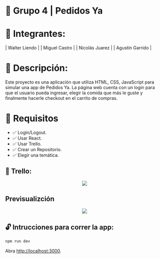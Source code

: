 # 🚀 Grupo 4 | Pedidos Ya

# 📒 Integrantes:

| Walter Liendo | 
| Miguel Castro |
| Nicolás Juarez |
| Agustín Garrido |

# 📝 Descripción:

Este proyecto es una aplicación que utiliza HTML, CSS, JavaScript para simular una app de Pedidos Ya.
La página web cuenta con un login para que el usuario pueda ingresar, elegir la comida que más le guste y finalmente hacerle checkout en el carrito de compras.


# 📑 Requisitos

- ✅ Login/Logout.
- ✅ Usar React.
- ✅ Usar Trello.
- ✅ Crear un Repositorio.
- ✅ Elegir una temática.

## 🔑 Trello: 
<p align="center">
    <img src="https://codoacodo.s3.sa-east-1.amazonaws.com/trelloGrupo4.png">
</p>

## Previsualizción
<p align="center">
    <img src="https://codoacodo.s3.sa-east-1.amazonaws.com/sitioEnConstruccion.jpeg">
</p>


## 🔓 Intrucciones para correr la app:

```bash
npm run dev

```
Abra [http://localhost:3000](http://localhost:3000).
